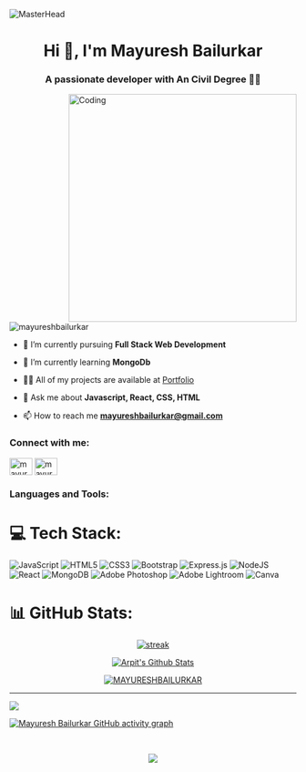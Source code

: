 ![MasterHead](https://user-images.githubusercontent.com/80781196/190216139-7697aa5a-c9a0-4bd6-80bf-3aca76a2e1c8.gif)
<h1 align="center">Hi 👋, I'm Mayuresh Bailurkar</h1>
<h3 align="center">A passionate developer with An Civil Degree 👨‍💻</h3>
<img align="right" alt="Coding" width="400" src="https://cdn.dribbble.com/users/1162077/screenshots/3848914/programmer.gif" />




<p align="left"> <img src="https://komarev.com/ghpvc/?username=mayureshbailurkar&label=Profile%20views&color=0e75b6&style=flat" alt="mayureshbailurkar" /> </p>

- 🔭 I’m currently pursuing  **Full Stack Web Development**

- 🌱 I’m currently learning **MongoDb**

- 👨‍💻 All of my projects are available at [Portfolio](https://mayureshbailurkar.github.io/)

- 💬 Ask me about **Javascript, React, CSS, HTML**

- 📫 How to reach me **mayureshbailurkar@gmail.com**

<h3 align="left">Connect with me:</h3>
<p align="left">
<a href="https://linkedin.com/in/mayuresh bailurkar" target="blank"><img align="center" src="https://raw.githubusercontent.com/rahuldkjain/github-profile-readme-generator/master/src/images/icons/Social/linked-in-alt.svg" alt="mayuresh bailurkar" height="30" width="40" /></a>
<a href="https://codesandbox.com/mayureshbailurkar" target="blank"><img align="center" src="https://raw.githubusercontent.com/rahuldkjain/github-profile-readme-generator/master/src/images/icons/Social/codesandbox.svg" alt="mayureshbailurkar" height="30" width="40" /></a>
</p>

<h3 align="left">Languages and Tools:</h3>

# 💻 Tech Stack:
![JavaScript](https://img.shields.io/badge/javascript-%23323330.svg?style=for-the-badge&logo=javascript&logoColor=%23F7DF1E) ![HTML5](https://img.shields.io/badge/html5-%23E34F26.svg?style=for-the-badge&logo=html5&logoColor=white) ![CSS3](https://img.shields.io/badge/css3-%231572B6.svg?style=for-the-badge&logo=css3&logoColor=white) ![Bootstrap](https://img.shields.io/badge/bootstrap-%23563D7C.svg?style=for-the-badge&logo=bootstrap&logoColor=white) ![Express.js](https://img.shields.io/badge/express.js-%23404d59.svg?style=for-the-badge&logo=express&logoColor=%2361DAFB) ![NodeJS](https://img.shields.io/badge/node.js-6DA55F?style=for-the-badge&logo=node.js&logoColor=white) ![React](https://img.shields.io/badge/react-%2320232a.svg?style=for-the-badge&logo=react&logoColor=%2361DAFB) ![MongoDB](https://img.shields.io/badge/MongoDB-%234ea94b.svg?style=for-the-badge&logo=mongodb&logoColor=white) ![Adobe Photoshop](https://img.shields.io/badge/adobephotoshop-%2331A8FF.svg?style=for-the-badge&logo=adobephotoshop&logoColor=white) ![Adobe Lightroom](https://img.shields.io/badge/Adobe%20Lightroom-31A8FF.svg?style=for-the-badge&logo=Adobe%20Lightroom&logoColor=white) ![Canva](https://img.shields.io/badge/Canva-%2300C4CC.svg?style=for-the-badge&logo=Canva&logoColor=white)
# 📊 GitHub Stats:

<p align="center">
    <a href="https://github.com/MAYURESHBAILURKAR">
        <img title=":fire: Get streak stats for your profile at git.io/streak-stats" alt="streak" src="https://github-readme-stats.vercel.app/api?username=MAYURESHBAILURKAR&theme=tokyonight&hide_border=false&include_all_commits=true&count_private=true&hide_border=true"/>
    </a>
</p>
<p align="center">
    <a href="https://github.com/MAYURESHBAILURKAR"><img alt="Arpit's Github Stats" src="https://github-readme-streak-stats.herokuapp.com/?user=MAYURESHBAILURKAR&theme=tokyonight&hide_border=false&hide_border=true" /></a>
    </p>
    
 <p align="center"><a href="https://github.com/MAYURESHBAILURKAR"><img align="center" src="https://github-readme-stats.vercel.app/api/top-langs/?username=MAYURESHBAILURKAR&theme=tokyonight&hide_border=false&include_all_commits=true&count_private=true&layout=compact&hide_border=true" alt="MAYURESHBAILURKAR" /></p>

---
[![](https://visitcount.itsvg.in/api?id=MAYURESHBAILURKAR&icon=0&color=0)](https://visitcount.itsvg.in)

[![Mayuresh Bailurkar GitHub activity graph](https://activity-graph.herokuapp.com/graph?username=mayureshbailurkar&bg_color=0D1117&color=5BCDEC&line=5BCDEC&point=FFFFFF&hide_border=true)](https://github.com/mayureshbailurkar)

<br/>

<p align="center">
  <img  src="https://raw.githubusercontent.com/Trilokia/Trilokia/379277808c61ef204768a61bbc5d25bc7798ccf1/bottom_header.svg">
 </p>
